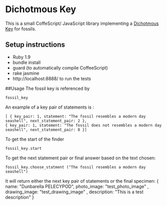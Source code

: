 # Dichotmous Key

This is a small CoffeScript/ JavaScript library implementing a
[Dichotmous Key](http://en.wikibooks.org/wiki/Dichotomous_Key) for fossils.


## Setup instructions

* Ruby 1.9
* bundle install
* guard (to automatically compile CoffeeScript)  
* rake jasmine
* http://localhost:8888/ to run the tests

##Usage
The fossil key is referenced by 
          
    fossil_key

An example of a key pair of statements is :

    [ { key_pair: 1, statement: "The fossil resembles a modern day seashell", next_statement_pair: 2 },
    { key_pair: 1, statement: "The fossil does not resembles a modern day seashell", next_statement_pair: 8 }]

To get the start of the finder

    fossil_key.start

To get the next statement pair or final answer based on the text chosen:

    fossil_key.choose_statment ("The fossil resembles a modern day seashell")

It will return either the next key pair of statements or the final specimen:
    { name: "Dunbarella PELECYPOD", photo_image: "test_photo_image" , drawing_image: "test_drawing_image" , description: "This is a test description" }



